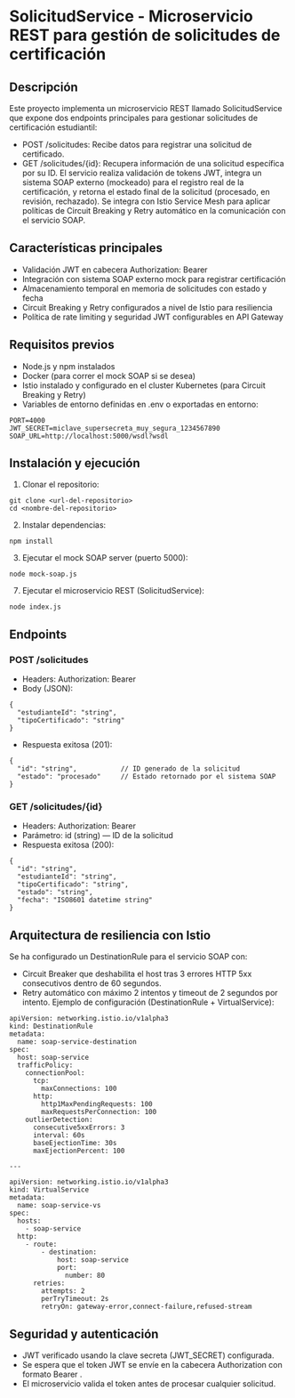 # SolicitudService - Microservicio REST para gestión de solicitudes de certificación
## Descripción
Este proyecto implementa un microservicio REST llamado SolicitudService que expone dos endpoints principales para gestionar solicitudes de certificación estudiantil:
* POST /solicitudes: Recibe datos para registrar una solicitud de certificado.
* GET /solicitudes/{id}: Recupera información de una solicitud específica por su ID.
El servicio realiza validación de tokens JWT, integra un sistema SOAP externo (mockeado) para el registro real de la certificación, y retorna el estado final de la solicitud (procesado, en revisión, rechazado).
Se integra con Istio Service Mesh para aplicar políticas de Circuit Breaking y Retry automático en la comunicación con el servicio SOAP.
## Características principales
* Validación JWT en cabecera Authorization: Bearer <token>
* Integración con sistema SOAP externo mock para registrar certificación
* Almacenamiento temporal en memoria de solicitudes con estado y fecha
* Circuit Breaking y Retry configurados a nivel de Istio para resiliencia
* Política de rate limiting y seguridad JWT configurables en API Gateway

## Requisitos previos
* Node.js y npm instalados
* Docker (para correr el mock SOAP si se desea)
* Istio instalado y configurado en el cluster Kubernetes (para Circuit Breaking y Retry)
* Variables de entorno definidas en .env o exportadas en entorno:
```
PORT=4000
JWT_SECRET=miclave_supersecreta_muy_segura_1234567890
SOAP_URL=http://localhost:5000/wsdl?wsdl
```

## Instalación y ejecución
1. Clonar el repositorio:
```
git clone <url-del-repositorio>
cd <nombre-del-repositorio>
```
2. Instalar dependencias:
```
npm install
```
3. Ejecutar el mock SOAP server (puerto 5000):
```
node mock-soap.js
```
7. Ejecutar el microservicio REST (SolicitudService):
```
node index.js
```

## Endpoints
### POST /solicitudes
* Headers: Authorization: Bearer <JWT>
* Body (JSON):
```
{
  "estudianteId": "string",
  "tipoCertificado": "string"
}
```
* Respuesta exitosa (201):
```
{
  "id": "string",           // ID generado de la solicitud
  "estado": "procesado"     // Estado retornado por el sistema SOAP
}
```
### GET /solicitudes/{id}
* Headers: Authorization: Bearer <JWT>
* Parámetro: id (string) — ID de la solicitud
* Respuesta exitosa (200):
```
{
  "id": "string",
  "estudianteId": "string",
  "tipoCertificado": "string",
  "estado": "string",
  "fecha": "ISO8601 datetime string"
}
```

## Arquitectura de resiliencia con Istio
Se ha configurado un DestinationRule para el servicio SOAP con:
* Circuit Breaker que deshabilita el host tras 3 errores HTTP 5xx consecutivos dentro de 60 segundos.
* Retry automático con máximo 2 intentos y timeout de 2 segundos por intento.
Ejemplo de configuración (DestinationRule + VirtualService):
```
apiVersion: networking.istio.io/v1alpha3
kind: DestinationRule
metadata:
  name: soap-service-destination
spec:
  host: soap-service
  trafficPolicy:
    connectionPool:
      tcp:
        maxConnections: 100
      http:
        http1MaxPendingRequests: 100
        maxRequestsPerConnection: 100
    outlierDetection:
      consecutive5xxErrors: 3
      interval: 60s
      baseEjectionTime: 30s
      maxEjectionPercent: 100

---

apiVersion: networking.istio.io/v1alpha3
kind: VirtualService
metadata:
  name: soap-service-vs
spec:
  hosts:
    - soap-service
  http:
    - route:
        - destination:
            host: soap-service
            port:
              number: 80
      retries:
        attempts: 2
        perTryTimeout: 2s
        retryOn: gateway-error,connect-failure,refused-stream
```
## Seguridad y autenticación
* JWT verificado usando la clave secreta (JWT_SECRET) configurada.
* Se espera que el token JWT se envíe en la cabecera Authorization con formato Bearer <token>.
* El microservicio valida el token antes de procesar cualquier solicitud.
